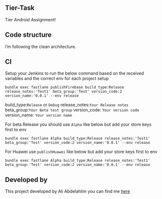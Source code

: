 ## Tier-Task

Tier Android Assignment!

## Code structure
I’m following the clean architecture.

## CI
Setup your Jenkins to run the below command based on the received variables and the correct env for each project setup

```
bundle exec fastlane publishFirebase build_type:Release release_notes:'Test1' beta_group:'Test' version_code:2 version_name:'0.0.1' --env release
```

build_type:`Release` or `Debug`
release_notes:`Your Release notes`
beta_group:`Your Beta test group`
version_code: `Your version code`
version_name: `Your version name`

For beta Release you should use `Alpha` like below but add your store keys first to env

```
bundle exec fastlane Alpha build_type:Release release_notes:'Test1' beta_group:'Test' version_code:2 version_name:'0.0.1' --env release
```

For Huawei use `publishHuawei` like below but add your store keys first to env

```
bundle exec fastlane Alpha build_type:Release release_notes:'Test1' beta_group:'Test' version_code:2 version_name:'0.0.1' --env release
```

## Developed by

This project developed by Ali Abdelahlim you can find me [here](https://www.linkedin.com/in/aliabozaid/)
 


